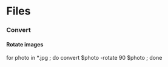 # Files

### Convert

#### Rotate images
for photo in *.jpg ; do convert $photo -rotate 90 $photo ; done

